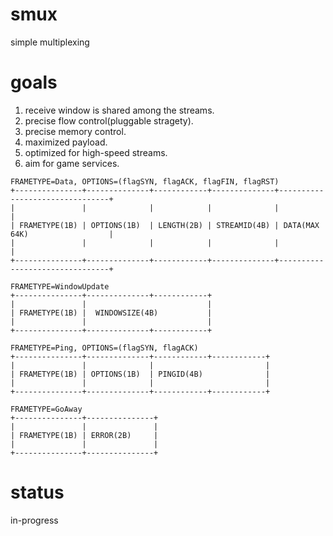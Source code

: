 # smux
simple multiplexing

# goals
1. receive window is shared among the streams.
2. precise flow control(pluggable stragety).
3. precise memory control.
4. maximized payload.
5. optimized for high-speed streams.
6. aim for game services.

```
FRAMETYPE=Data, OPTIONS=(flagSYN, flagACK, flagFIN, flagRST)
+---------------+--------------+------------+--------------+--------------------------------+
|               |              |            |              |                                |
| FRAMETYPE(1B) | OPTIONS(1B)  | LENGTH(2B) | STREAMID(4B) | DATA(MAX 64K)                  |
|               |              |            |              |                                |
+---------------+--------------+------------+--------------+--------------------------------+

FRAMETYPE=WindowUpdate
+---------------+--------------+------------+
|               |                           |
| FRAMETYPE(1B) |  WINDOWSIZE(4B)           |
|               |                           |
+---------------+--------------+------------+

FRAMETYPE=Ping, OPTIONS=(flagSYN, flagACK)
+---------------+--------------+------------+------------+
|               |              |                         |
| FRAMETYPE(1B) | OPTIONS(1B)  | PINGID(4B)              |
|               |              |                         |
+---------------+--------------+------------+------------+

FRAMETYPE=GoAway 
+---------------+---------------+
|               |               |
| FRAMETYPE(1B) | ERROR(2B)     |
|               |               |
+---------------+---------------+
```

# status
in-progress

